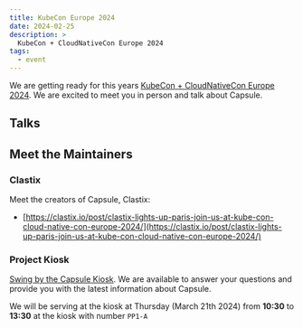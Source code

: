 ```yaml
---
title: KubeCon Europe 2024
date: 2024-02-25
description: >
  KubeCon + CloudNativeCon Europe 2024
tags:
  - event
---
```


We are getting ready for this years [KubeCon + CloudNativeCon Europe 2024](https://events.linuxfoundation.org/kubecon-cloudnativecon-europe/). We are excited to meet you in person and talk about Capsule.

## Talks


## Meet the Maintainers


### Clastix

Meet the creators of Capsule, Clastix:

* [https://clastix.io/post/clastix-lights-up-paris-join-us-at-kube-con-cloud-native-con-europe-2024/](https://clastix.io/post/clastix-lights-up-paris-join-us-at-kube-con-cloud-native-con-europe-2024/)


### Project Kiosk

[Swing by the Capsule Kiosk](https://events.linuxfoundation.org/kubecon-cloudnativecon-europe/program/project-engagement/#project-kiosk-schedule). We are available to answer your questions and provide you with the latest information about Capsule.

We will be serving at the kiosk at Thursday (March 21th 2024) from **10:30** to **13:30** at the kiosk with number `PP1-A`


